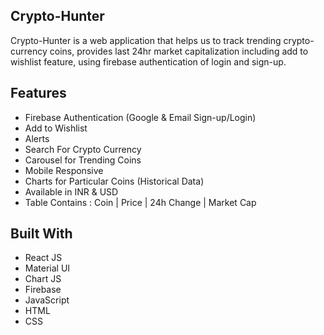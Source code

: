 ## Crypto-Hunter

Crypto-Hunter is a web application that helps us to track trending crypto-currency coins, provides last 24hr market capitalization including add to wishlist feature, using firebase authentication of login and sign-up.

## Features

- Firebase Authentication (Google & Email Sign-up/Login)
- Add to Wishlist
- Alerts
- Search For Crypto Currency
- Carousel for Trending Coins
- Mobile Responsive
- Charts for Particular Coins (Historical Data)
- Available in INR & USD
- Table Contains : Coin | Price | 24h Change | Market Cap

## Built With

- React JS
- Material UI
- Chart JS
- Firebase
- JavaScript
- HTML
- CSS
